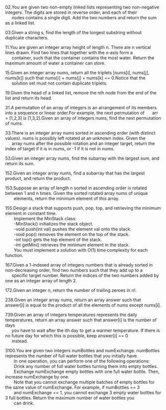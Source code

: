 02.You are given two non-empty linked lists representing two non-negative integers. The digits are stored in reverse order, and each of their \
&emsp;&ensp;nodes contains a single digit. Add the two numbers and return the sum as a linked list.

03.Given a string s, find the length of the longest substring without duplicate characters.

11.You are given an integer array height of length n. There are n vertical lines drawn. Find two lines that together with the x-axis form a \
&emsp;&ensp;container, such that the container contains the most water. Return the maximum amount of water a container can store.

15.Given an integer array nums, return all the triplets [nums[i], nums[j], nums[k]] such that nums[i] + nums[j] + nums[k] == 0.Notice that the \
&emsp;&ensp;solution set must not contain duplicate triplets.

19.Given the head of a linked list, remove the nth node from the end of the list and return its head.

31.A permutation of an array of integers is an arrangement of its members into a sequence or linear order.For example, the next permutation of 
&emsp;&ensp;arr = [1,2,3] is [1,3,2].Given an array of integers nums, find the next permutation of nums.

33.There is an integer array nums sorted in ascending order (with distinct values). nums is possibly left rotated at an unknown index. Given the \
&emsp;&ensp;array nums after the possible rotation and an integer target, return the index of target if it is in nums, or -1 if it is not in nums.

53.Given an integer array nums, find the subarray with the largest sum, and return its sum.

152.Given an integer array nums, find a subarray that has the largest product, and return the product.

153.Suppose an array of length n sorted in ascending order is rotated between 1 and n times. Given the sorted rotated array nums of unique \
&emsp;&emsp;elements, return the minimum element of this array.

155.Design a stack that supports push, pop, top, and retrieving the minimum element in constant time. \
&emsp;&emsp;Implement the MinStack class: \
&emsp;&emsp;-MinStack() initializes the stack object. \
&emsp;&emsp;-void push(int val) pushes the element val onto the stack. \
&emsp;&emsp;-void pop() removes the element on the top of the stack. \
&emsp;&emsp;-int top() gets the top element of the stack. \
&emsp;&emsp;-int getMin() retrieves the minimum element in the stack. \
&emsp;&emsp;You must implement a solution with O(1) time complexity for each function.

167.Given a 1-indexed array of integers numbers that is already sorted in non-decreasing order, find two numbers such that they add up to a \
&emsp;&ensp;specific target number. Return the indices of the two numbers added by one as an integer array of length 2.

172.Given an integer n, return the number of trailing zeroes in n!.

238.Given an integer array nums, return an array answer such that answer[i] is equal to the product of all the elements of nums except nums[i].

739.Given an array of integers temperatures represents the daily temperatures, return an array answer such that answer[i] is the number of days \
&emsp;&ensp;you have to wait after the ith day to get a warmer temperature. If there is no future day for which this is possible, keep answer[i] == 0 \
&emsp;&ensp;instead.

3100.You are given two integers numBottles and numExchange. numBottles represents the number of full water bottles that you initially have. \
&emsp;&emsp;In one operation, you can perform one of the following operations: \
&emsp;&emsp;Drink any number of full water bottles turning them into empty bottles. \
&emsp;&emsp;Exchange numExchange empty bottles with one full water bottle. Then, increase numExchange by one. \
&emsp;&emsp;Note that you cannot exchange multiple batches of empty bottles for the same value of numExchange. For example, if numBottles == 3  \
&emsp;&emsp;and numExchange == 1, you cannot exchange 3 empty water bottles for 3 full bottles. Return the maximum number of water bottles you \
&emsp;&emsp;can drink.
